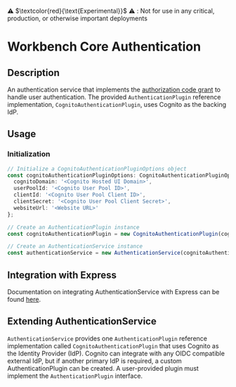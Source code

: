 ⚠️ $\textcolor{red}{\text{Experimental}}$ ⚠️ : Not for use in any critical, production, or otherwise important deployments

# Workbench Core Authentication

## Description

An authentication service that implements the [authorization code grant](https://aws.amazon.com/blogs/mobile/understanding-amazon-cognito-user-pool-oauth-2-0-grants/) to handle user authentication. The provided `AuthenticationPlugin` reference implementation, `CognitoAuthenticationPlugin`, uses Cognito as the backing IdP.

## Usage

### Initialization

```ts
// Initialize a CognitoAuthenticationPluginOptions object
const cognitoAuthenticationPluginOptions: CognitoAuthenticationPluginOptions = {
  cognitoDomain: '<Cognito Hosted UI Domain>',
  userPoolId: '<Cognito User Pool ID>',
  clientId: '<Cognito User Pool Client ID>',
  clientSecret: '<Cognito User Pool Client Secret>',
  websiteUrl: '<Website URL>'
};

// Create an AuthenticationPlugin instance
const cognitoAuthenticationPlugin = new CognitoAuthenticationPlugin(cognitoAuthenticationPluginOptions);

// Create an AuthenticationService instance
const authenticationService = new AuthenticationService(cognitoAuthenticationPlugin);
```

## Integration with Express

Documentation on integrating AuthenticationService with Express can be found [here](./authenticationMiddleware.md).

## Extending AuthenticationService

`AuthenticationService` provides one `AuthenticationPlugin` reference implementation called `CognitoAuthenticationPlugin` that uses Cognito as the Identity Provider (IdP). Cognito can integrate with any OIDC compatible external IdP, but if another primary IdP is required, a custom AuthenticationPlugin can be created. A user-provided plugin must implement the `AuthenticationPlugin` interface.
